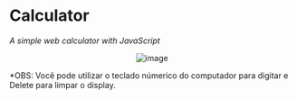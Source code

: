 # Calculator
_A simple web calculator with JavaScript_

<div align="center">
  
![image](https://user-images.githubusercontent.com/79323700/156232709-55b57227-2b9c-44d9-8324-3a73ad7e0bb3.png)
  
</div>

*OBS: Você pode utilizar o teclado númerico do computador para digitar e Delete para limpar o display.
